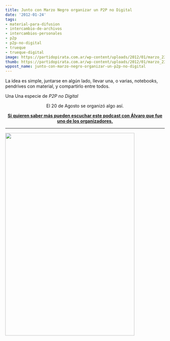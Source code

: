 ```yaml
---
title: Junto con Marzo Negro organizar un P2P no Digital
date: '2012-01-24'
tags:
- material-para-difusion
- intercambio-de-archivos
- intercambios-personales
- p2p
- p2p-no-digital
- trueque
- trueque-digital
image: https://partidopirata.com.ar/wp-content/uploads/2012/01/marzo_230x230.jpg
thumb: https://partidopirata.com.ar/wp-content/uploads/2012/01/marzo_230x230-150x150.jpg
wppost_name: junto-con-marzo-negro-organizar-un-p2p-no-digital
---
```


La idea es simple, juntarse en algún lado, llevar una, o varias, notebooks, pendrives con material, y compartirlo entre todos.

Una Una especie de <em>P2P no Digital</em>
<p style="text-align: center;">El 20 de Agosto se organizó algo así.</p>
<p style="text-align: center;"><strong><a href="https://partidopirata.com.ar/1589/charlando-con-alvaro-sobre-truequedigital-en-la-ciudad-de-buenos-aires">Si quieren saber más pueden escuchar este podcast con Álvaro que fue uno de los organizadores.</a></strong></p>


<hr />

<img class="aligncenter" title="Trueque Digital" src="https://partidopirata.com.ar/wp-content/uploads/2011/08/haqa.png" alt="" width="408" height="640" />

